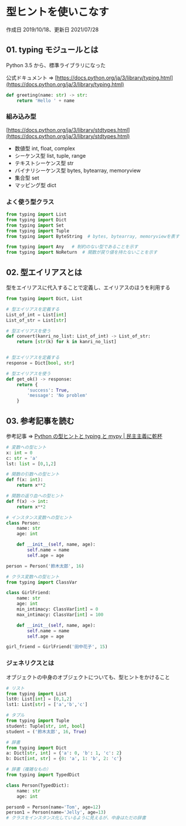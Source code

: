 # 型ヒントを使いこなす

作成日 2019/10/18、更新日 2021/07/28

## 01. typing モジュールとは

Python 3.5 から、標準ライブラリになった

公式ドキュメント => [https://docs.python.org/ja/3/library/typing.html](https://docs.python.org/ja/3/library/typing.html)

```python
def greeting(name: str) -> str:
    return 'Hello ' + name
```

### 組み込み型

[https://docs.python.org/ja/3/library/stdtypes.html](https://docs.python.org/ja/3/library/stdtypes.html)

- 数値型 int, float, complex
- シーケンス型 list, tuple, range
- テキストシーケンス型 str
- バイナリシーケンス型 bytes, bytearray, memoryview
- 集合型 set
- マッピング型 dict

### よく使う型クラス

```python
from typing import List
from typing import Dict
from typing import Set
from typing import Tuple
from typing import ByteString  # bytes, bytearray, memoryviewを表す

from typing import Any   # 制約のない型であることを示す
from typing import NoReturn  # 関数が戻り値を持たないことを示す
```

## 02. 型エイリアスとは

型をエイリアスに代入することで定義し、エイリアスのほうを利用する

```python
from typing import Dict, List

# 型エイリアスを定義する
List_of_int = List[int]
List_of_str = List[str]

# 型エイリアスを使う
def convert(kanri_no_list: List_of_int) -> List_of_str:
    return [str(k) for k in kanri_no_list]


# 型エイリアスを定義する
response = Dict[bool, str]

# 型エイリアスを使う
def get_ok() -> response:
    return {
        'success': True,
        'message': 'No problem'
    }
```

## 03. 参考記事を読む

参考記事 => [Python の型ヒントと typing と mypy \| 民主主義に乾杯](https://python.ms/type/#_1-%E3%81%AF%E3%81%97%E3%82%99%E3%82%81%E3%81%AB)

```python
# 変数への型ヒント
x: int = 0
c: str = 'a'
lst: list = [0,1,2]

# 関数の引数への型ヒント
def f(x: int):
    return x**2

# 関数の返り血への型ヒント
def f(x) -> int:
    return x**2

# インスタンス変数への型ヒント
class Person:
    name: str
    age: int

    def __init__(self, name, age):
        self.name = name
        self.age = age

person = Person('鈴木太郎', 16)

# クラス変数への型ヒント
from typing import ClassVar

class GirlFriend:
    name: str
    age: int
    min_intimacy: ClassVar[int] = 0
    max_intimacy: ClassVar[int] = 100

    def __init__(self, name, age):
        self.name = name
        self.age = age

girl_friend = GirlFriend('田中花子', 15)
```

### ジェネリクスとは

オブジェクトの中身のオブジェクトについても、型ヒントをかけること

```python
# リスト
from typing import List
lst0: List[int] = [0,1,2]
lst1: List[str] = ['a','b','c']

# タプル
from typing import Tuple
student: Tuple[str, int, bool]
student = ('鈴木太郎', 16, True)

# 辞書
from typing import Dict
a: Dict[str, int] = {'a': 0, 'b': 1, 'c': 2}
b: Dict[int, str] = {0: 'a', 1: 'b', 2: 'c'}

# 辞書（複雑なもの）
from typing import TypedDict

class Person(TypedDict):
    name: str
    age: int

person0 = Person(name='Tom', age=12)
person1 = Person(name='Jelly', age=13)
# クラスをインスタンス化しているように見えるが、中身はただの辞書
```
